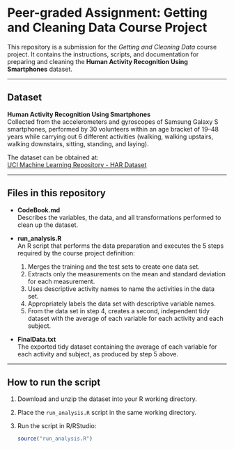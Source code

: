 # Peer-graded Assignment: Getting and Cleaning Data Course Project

This repository is a submission for the *Getting and Cleaning Data* course project. It contains the instructions, scripts, and documentation for preparing and cleaning the **Human Activity Recognition Using Smartphones** dataset.

---

## Dataset

**Human Activity Recognition Using Smartphones**  
Collected from the accelerometers and gyroscopes of Samsung Galaxy S smartphones, performed by 30 volunteers within an age bracket of 19–48 years while carrying out 6 different activities (walking, walking upstairs, walking downstairs, sitting, standing, and laying).

The dataset can be obtained at:  
[UCI Machine Learning Repository - HAR Dataset](https://archive.ics.uci.edu/ml/datasets/human+activity+recognition+using+smartphones)

---

## Files in this repository

- **CodeBook.md**  
  Describes the variables, the data, and all transformations performed to clean up the dataset.

- **run_analysis.R**  
  An R script that performs the data preparation and executes the 5 steps required by the course project definition:
  1. Merges the training and the test sets to create one data set.  
  2. Extracts only the measurements on the mean and standard deviation for each measurement.  
  3. Uses descriptive activity names to name the activities in the data set.  
  4. Appropriately labels the data set with descriptive variable names.  
  5. From the data set in step 4, creates a second, independent tidy dataset with the average of each variable for each activity and each subject.  

- **FinalData.txt**  
  The exported tidy dataset containing the average of each variable for each activity and subject, as produced by step 5 above.

---

## How to run the script

1. Download and unzip the dataset into your R working directory.  
2. Place the `run_analysis.R` script in the same working directory.  
3. Run the script in R/RStudio:

   ```r
   source("run_analysis.R")
